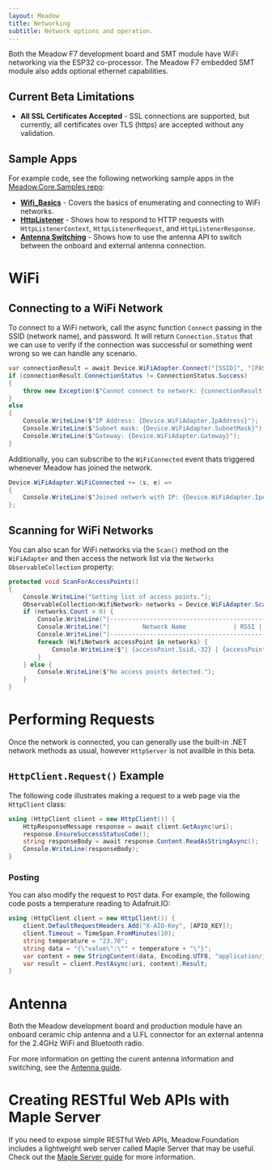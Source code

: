 ```yaml
---
layout: Meadow
title: Networking
subtitle: Network options and operation.
---
```


Both the Meadow F7 development board and SMT module have WiFi networking via the ESP32 co-processor. The Meadow F7 embedded SMT module also adds optional ethernet capabilities.

## Current Beta Limitations

 * **All SSL Certificates Accepted** - SSL connections are supported, but currently, all certificates over TLS (https) are accepted without any validation.

## Sample Apps

For example code, see the following networking sample apps in the [Meadow.Core.Samples repo](https://github.com/wildernesslabs/Meadow.Core.Samples):
 * **[Wifi_Basics](https://github.com/WildernessLabs/Meadow.Core.Samples/tree/main/Source/Meadow.Core.Samples/Network/WiFi_Basics)** - Covers the basics of enumerating and connecting to WiFi networks.
 * **[HttpListener](https://github.com/WildernessLabs/Meadow.Core.Samples/tree/main/Source/Meadow.Core.Samples/Network/HttpListener)** - Shows how to respond to HTTP requests with `HttpListenerContext`, `HttpListenerRequest`, and `HttpListenerResponse`.
 * **[Antenna Switching](https://github.com/WildernessLabs/Meadow.Core.Samples/tree/main/Source/Meadow.Core.Samples/Network/Antenna_Switching)** - Shows how to use the antenna API to switch between the onboard and external antenna connection.

# WiFi

## Connecting to a WiFi Network

To connect to a WiFi network, call the async function `Connect` passing in the SSID (network name), and password. It will return `Connection.Status` that we can use to verify if the connection was successful or something went wrong so we can handle any scenario.

```csharp
var connectionResult = await Device.WiFiAdapter.Connect("[SSID]", "[PASSWORD]");
if (connectionResult.ConnectionStatus != ConnectionStatus.Success) 
{
    throw new Exception($"Cannot connect to network: {connectionResult.ConnectionStatus}");
}
else
{
    Console.WriteLine($"IP Address: {Device.WiFiAdapter.IpAddress}");
    Console.WriteLine($"Subnet mask: {Device.WiFiAdapter.SubnetMask}");
    Console.WriteLine($"Gateway: {Device.WiFiAdapter.Gateway}");
}
```

Additionally, you can subscribe to the `WiFiConnected` event thats triggered whenever Meadow has joined the network.

```csharp
Device.WiFiAdapter.WiFiConnected += (s, e) => 
{
    Console.WriteLine($"Joined network with IP: {Device.WiFiAdapter.IpAddress}.");
};
```

## Scanning for WiFi Networks

You can also scan for WiFi networks via the `Scan()` method on the `WiFiAdapter` and then access the network list via the `Networks` `ObservableCollection` property:

```csharp
protected void ScanForAccessPoints()
{
    Console.WriteLine("Getting list of access points.");
    ObservableCollection<WifiNetwork> networks = Device.WiFiAdapter.Scan();
    if (networks.Count > 0) {
        Console.WriteLine("|-------------------------------------------------------------|---------|");
        Console.WriteLine("|         Network Name             | RSSI |       BSSID       | Channel |");
        Console.WriteLine("|-------------------------------------------------------------|---------|");
        foreach (WifiNetwork accessPoint in networks) {
            Console.WriteLine($"| {accessPoint.Ssid,-32} | {accessPoint.SignalDbStrength,4} | {accessPoint.Bssid,17} |   {accessPoint.ChannelCenterFrequency,3}   |");
        }
    } else {
        Console.WriteLine($"No access points detected.");
    }
}
```

# Performing Requests

Once the network is connected, you can generally use the built-in .NET network methods as usual, however `HttpServer` is not availble in this beta.

## `HttpClient.Request()` Example

The following code illustrates making a request to a web page via the `HttpClient` class:

```csharp
using (HttpClient client = new HttpClient()) {
    HttpResponseMessage response = await client.GetAsync(uri);
    response.EnsureSuccessStatusCode();
    string responseBody = await response.Content.ReadAsStringAsync();
    Console.WriteLine(responseBody);
}
```

### Posting

You can also modify the request to `POST` data. For example, the following code posts a temperature reading to Adafruit.IO:

```csharp
using (HttpClient client = new HttpClient()) {
    client.DefaultRequestHeaders.Add("X-AIO-Key", [APIO_KEY]);
    client.Timeout = TimeSpan.FromMinutes(10);
    string temperature = "23.70";
    string data = "{\"value\":\"" + temperature + "\"}";
    var content = new StringContent(data, Encoding.UTF8, "application/json");
    var result = client.PostAsync(uri, content).Result;
}
```

# Antenna

Both the Meadow development board and production module have an onboard ceramic chip antenna and a U.FL connector for an external antenna for the 2.4GHz WiFi and Bluetooth radio.

For more information on getting the curent antenna information and switching, see the [Antenna guide](/Meadow/Meadow_Basics/Networking/Antenna).

# Creating RESTful Web APIs with Maple Server

If you need to expose simple RESTful Web APIs, Meadow.Foundation includes a lightweight web server called Maple Server that may be useful. Check out the [Maple Server guide](/Meadow/Meadow.Foundation/Libraries_and_Frameworks/Maple.Server/) for more information.
